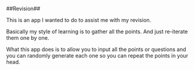 ##Revision##

This is an app I wanted to do to assist me with my revision.

Basically my style of learning is to gather all the points. And just re-iterate them one by one.

What this app does is to allow you to input all the points or questions and you can randomly generate each one so you can repeat the points in your head. 
